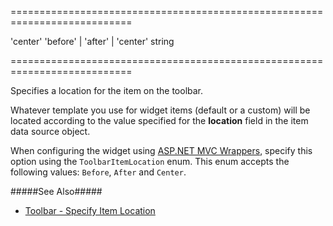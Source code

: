 <!--**
/*-------------------------------------------
    Auto-generated file. Do not modify.
-------------------------------------------

**-->
===========================================================================
<!--default-->'center'<!--/default-->
<!--acceptValues-->'before' | 'after' | 'center'<!--/acceptValues-->
<!--type-->string<!--/type-->
===========================================================================

<!--shortDescription-->
Specifies a location for the item on the toolbar.
<!--/shortDescription-->

<!--fullDescription-->
Whatever template you use for widget items (default or a custom) will be located according to the value specified for the **location** field in the item data source object.

When configuring the widget using [ASP.NET MVC Wrappers](/Documentation/Guide/ASP.NET_MVC_Wrappers/Fundamentals/), specify this option using the `ToolbarItemLocation` enum. This enum accepts the following values: `Before`, `After` and `Center`.

#####See Also#####
- [Toolbar - Specify Item Location](/Documentation/Guide/Widgets/Toolbar/Specify_Item_Location/)
<!--/fullDescription-->